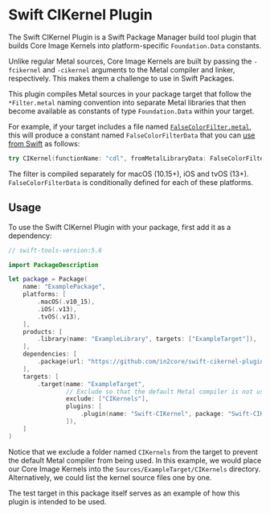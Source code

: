 # Swift CIKernel Plugin

The Swift CIKernel Plugin is a Swift Package Manager build tool plugin that builds Core Image Kernels into platform-specific `Foundation.Data` constants.

Unlike regular Metal sources, Core Image Kernels are built by passing the `-fcikernel` and `-cikernel` arguments to the Metal compiler and linker, respectively.
This makes them a challenge to use in Swift Packages.

This plugin compiles Metal sources in your package target that follow the `*Filter.metal` naming convention into separate Metal libraries that then become available as constants of type `Foundation.Data` within your target.

For example, if your target includes a file named [`FalseColorFilter.metal`](Tests/Swift-CIKernel-Tests/FalseColorFilter.swift), this will produce a constant named `FalseColorFilterData` that you can [use from Swift](Tests/Swift-CIKernel-Tests/FalseColorFilter.swift#L30) as follows:

```swift
try CIKernel(functionName: "cdl", fromMetalLibraryData: FalseColorFilterData)
```

The filter is compiled separately for macOS (10.15+), iOS and tvOS (13+).
`FalseColorFilterData` is conditionally defined for each of these platforms.

## Usage

To use the Swift CIKernel Plugin with your package, first add it as a dependency:

```swift
// swift-tools-version:5.6

import PackageDescription

let package = Package(
    name: "ExamplePackage",
    platforms: [
        .macOS(.v10_15),
        .iOS(.v13),
        .tvOS(.v13),
    ],
    products: [
        .library(name: "ExampleLibrary", targets: ["ExampleTarget"]),
    ],
    dependencies: [
        .package(url: "https://github.com/in2core/swift-cikernel-plugin.git", branch: "main"),
    ],
    targets: [
        .target(name: "ExampleTarget",
                // Exclude so that the default Metal compiler is not used.
                exclude: ["CIKernels"],
                plugins: [
                    .plugin(name: "Swift-CIKernel", package: "Swift-CIKernel-Plugin"),
                ]),
    ]
)
```

Notice that we exclude a folder named `CIKernels` from the target to prevent the default Metal compiler from being used.
In this example, we would place our Core Image Kernels into the `Sources/ExampleTarget/CIKernels` directory.
Alternatively, we could list the kernel source files one by one.

The test target in this package itself serves as an example of how this plugin is intended to be used.

